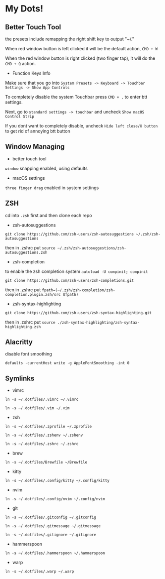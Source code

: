 # My Dots!

## Better Touch Tool

the presets include remapping the right shift key to output "~/."

When red window button is left clicked it will be the default action, `CMD + W`

When the red window button is right clicked (two finger tap), it will do the `CMD + Q` action.

- Function Keys Info

Make sure that you go into `System Presets -> Keyboard -> Touchbar Settings -> Show App Controls`

To completely disable the system Touchbar press `CMD + ,` to enter btt settings.

Next, go to `standard settings -> touchbar` and uncheck `Show macOS Control Strip`

If you dont want to completely disable, uncheck `Hide left close/X button` to get rid of annoying btt button

## Window Managing

- better touch tool

`window` snapping enabled, using defaults

- macOS settings

`three finger drag` enabled in system settings

## ZSH

cd into `.zsh` first and then clone each repo

- zsh-autosuggestions

`git clone https://github.com/zsh-users/zsh-autosuggestions ~/.zsh/zsh-autosuggestions`

then in .zshrc put `source ~/.zsh/zsh-autosuggestions/zsh-autosuggestions.zsh`

- zsh-completion

to enable the zsh completion system `autoload -U compinit; compinit`

`git clone https://github.com/zsh-users/zsh-completions.git`

then in .zshrc put `fpath=(~/.zsh/zsh-completion/zsh-completion.plugin.zsh/src $fpath)`

- zsh-syntax-highlighting

`git clone https://github.com/zsh-users/zsh-syntax-highlighting.git`

then in .zshrc put `source ./zsh-syntax-highlighting/zsh-syntax-highlighting.zsh`

## Alacritty

disable font smoothing

`defaults -currentHost write -g AppleFontSmoothing -int 0`

## Symlinks

- vimrc

`ln -s ~/.dotfiles/.vimrc ~/.vimrc`

`ln -s ~/.dotfiles/.vim ~/.vim`

- zsh

`ln -s ~/.dotfiles/.zprofile ~/.zprofile`

`ln -s ~/.dotfiles/.zshenv ~/.zshenv`

`ln -s ~/.dotfiles/.zshrc ~/.zshrc`

- brew

`ln -s ~/.dotfiles/Brewfile ~/Brewfile`

- kitty

`ln -s ~/.dotfiles/.config/kitty ~/.config/kitty`

- nvim

`ln -s ~/.dotfiles/.config/nvim ~/.config/nvim`

- git

`ln -s ~/.dotfiles/.gitconfig ~/.gitconfig`

`ln -s ~/.dotfiles/.gitmessage ~/.gitmessage`

`ln -s ~/.dotfiles/.gitignore ~/.gitignore`

- hammerspoon

`ln -s ~/.dotfiles/.hammerspoon ~/.hammerspoon`

- warp

`ln -s ~/.dotfiles/.warp ~/.warp`
